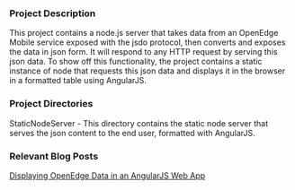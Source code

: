 ### Project Description
This project contains a node.js server that takes data from an OpenEdge Mobile service exposed with the jsdo protocol, then converts and exposes the data in json form. It will respond to any HTTP request by serving this json data. To show off this functionality, the project contains a static instance of node that requests this json data and displays it in the browser in a formatted table using AngularJS.

### Project Directories
StaticNodeServer - This directory contains the static node server that serves the json content to the end user, formatted with AngularJS. 

### Relevant Blog Posts
[Displaying OpenEdge Data in an AngularJS Web App](http://dcinglis.wordpress.com/2014/08/19/display-openedge-data-in-an-angularjs-web-app/)